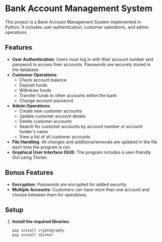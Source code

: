 # Bank Account Management System

This project is a Bank Account Management System implemented in Python. It includes user authentication, customer operations, and admin operations.

## Features
- **User Authentication**: Users must log in with their account number and password to access their accounts. Passwords are securely stored in the database.
- **Customer Operations**:
  - Check account balance
  - Deposit funds
  - Withdraw funds
  - Transfer funds to other accounts within the bank
  - Change account password
- **Admin Operations**:
  - Create new customer accounts
  - Update customer account details
  - Delete customer accounts
  - Search for customer accounts by account number or account holder's name
  - View a list of all customer accounts
- **File Handling**: All changes and additions/removals are updated in the file each time the program is run.
- **Graphical User Interface (GUI)**: The program includes a user-friendly GUI using Tkinter.

## Bonus Features
- **Encryption**: Passwords are encrypted for added security.
- **Multiple Accounts**: Customers can have more than one account and choose between them for operations.

## Setup
1. **Install the required libraries**:
   ```bash
   pip install cryptography
   pip install tkinter
